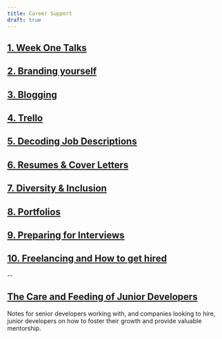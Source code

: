 ```yaml
---
title: Career Support
draft: true
---
```


## [1. Week One Talks](./week1talks)

## [2. Branding yourself](./branding-yourself)

## [3. Blogging](./blogging)

## [4. Trello](./trello)

## [5. Decoding Job Descriptions](./decoding-job-descriptions)

## [6. Resumes & Cover Letters](./cover-letters)

## [7. Diversity & Inclusion](./diversity-inclusion)

## [8. Portfolios](./portfolios)

## [9. Preparing for Interviews](./interviews)

## [10. Freelancing and How to get hired](./freelance)

--

## [The Care and Feeding of Junior Developers](./mentorship)

Notes for senior developers working with, and companies looking to hire, junior developers on how to foster their growth and provide valuable mentorship.
